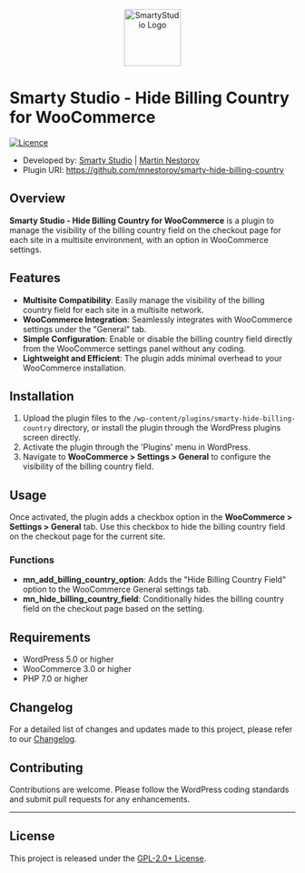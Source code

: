 <p align="center"><a href="https://smartystudio.net" target="_blank"><img src="https://smartystudio.net/wp-content/uploads/2023/06/smarty-green-logo-small.png" width="100" alt="SmartyStudio Logo"></a></p>

# Smarty Studio - Hide Billing Country for WooCommerce

[![Licence](https://img.shields.io/badge/LICENSE-GPL2.0+-blue)](./LICENSE)

- Developed by: [Smarty Studio](https://smartystudio.net) | [Martin Nestorov](https://github.com/mnestorov)
- Plugin URI: https://github.com/mnestorov/smarty-hide-billing-country

## Overview

**Smarty Studio - Hide Billing Country for WooCommerce** is a plugin to manage the visibility of the billing country field on the checkout page for each site in a multisite environment, with an option in WooCommerce settings.

## Features

- **Multisite Compatibility**: Easily manage the visibility of the billing country field for each site in a multisite network.
- **WooCommerce Integration**: Seamlessly integrates with WooCommerce settings under the "General" tab.
- **Simple Configuration**: Enable or disable the billing country field directly from the WooCommerce settings panel without any coding.
- **Lightweight and Efficient**: The plugin adds minimal overhead to your WooCommerce installation.

## Installation

1. Upload the plugin files to the `/wp-content/plugins/smarty-hide-billing-country` directory, or install the plugin through the WordPress plugins screen directly.
2. Activate the plugin through the 'Plugins' menu in WordPress.
3. Navigate to **WooCommerce > Settings > General** to configure the visibility of the billing country field.

## Usage

Once activated, the plugin adds a checkbox option in the **WooCommerce > Settings > General** tab. Use this checkbox to hide the billing country field on the checkout page for the current site.

### Functions

- **mn_add_billing_country_option**: Adds the "Hide Billing Country Field" option to the WooCommerce General settings tab.
- **mn_hide_billing_country_field**: Conditionally hides the billing country field on the checkout page based on the setting.

## Requirements

- WordPress 5.0 or higher
- WooCommerce 3.0 or higher
- PHP 7.0 or higher

## Changelog

For a detailed list of changes and updates made to this project, please refer to our [Changelog](./CHANGELOG.md).

## Contributing

Contributions are welcome. Please follow the WordPress coding standards and submit pull requests for any enhancements.

---

## License

This project is released under the [GPL-2.0+ License](http://www.gnu.org/licenses/gpl-2.0.txt).

